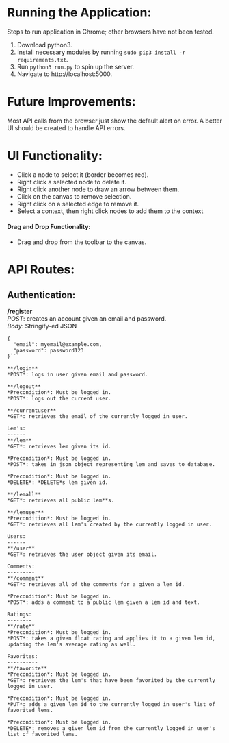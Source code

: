 Running the Application:
========================

Steps to run application in Chrome; other browsers have not been tested.
1. Download python3.
2. Install necessary modules by running `sudo pip3 install -r requirements.txt`.
2. Run `python3 run.py` to spin up the server.
3. Navigate to http://localhost:5000.

Future Improvements:
====================
Most API calls from the browser just show the default alert on error. A better UI should be created to handle API errors.

UI Functionality:
=================

- Click a node to select it (border becomes red).
- Right click a selected node to delete it.
- Right click another node to draw an arrow between them.
- Click on the canvas to remove selection.
- Right click on a selected edge to remove it.
- Select a context, then right click nodes to add them to the context

#### Drag and Drop Functionality:
- Drag and drop from the toolbar to the canvas.


API Routes:
===========

Authentication:
---------------
**/register**  
*POST*: creates an account given an email and password.  
*Body*: Stringify-ed JSON
```
{
  "email": myemail@example.com,
  "password": password123
}```

**/login**  
*POST*: logs in user given email and password.  

**/logout**  
*Precondition*: Must be logged in.  
*POST*: logs out the current user.  

**/currentuser**  
*GET*: retrieves the email of the currently logged in user.  

Lem's:
------
**/lem**  
*GET*: retrieves lem given its id.  

*Precondition*: Must be logged in.  
*POST*: takes in json object representing lem and saves to database.  

*Precondition*: Must be logged in.  
*DELETE*: *DELETE*s lem given id.  

**/lemall**  
*GET*: retrieves all public lem**s.  

**/lemuser**  
*Precondition*: Must be logged in.  
*GET*: retrieves all lem's created by the currently logged in user.  

Users:
------
**/user**  
*GET*: retrieves the user object given its email.  

Comments:
---------
**/comment**  
*GET*: retrieves all of the comments for a given a lem id.  

*Precondition*: Must be logged in.  
*POST*: adds a comment to a public lem given a lem id and text.  

Ratings:
--------
**/rate**  
*Precondition*: Must be logged in.  
*POST*: takes a given float rating and applies it to a given lem id, updating the lem's average rating as well.  

Favorites:
----------
**/favorite**  
*Precondition*: Must be logged in.  
*GET*: retrieves the lem's that have been favorited by the currently logged in user.  

*Precondition*: Must be logged in.  
*PUT*: adds a given lem id to the currently logged in user's list of favorited lems.  

*Precondition*: Must be logged in.  
*DELETE*: removes a given lem id from the currently logged in user's list of favorited lems.  
